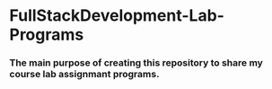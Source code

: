 # FullStackDevelopment-Lab-Programs
### The main purpose of creating this repository to share my course lab assignmant programs.
